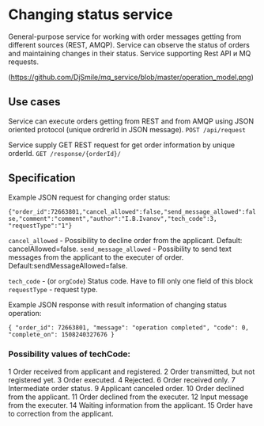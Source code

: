 # Changing status service

General-purpose service for working with order messages getting from different sources (REST, AMQP). 
Service can observe the status of orders and maintaining changes in their status.
Service supporting Rest API и MQ requests.

(https://github.com/DjSmile/mq_service/blob/master/operation_model.png)
 
## Use cases
Service can execute orders getting from REST and from AMQP using JSON oriented protocol (unique ordrerId in JSON message). 
`POST /api/request`

Service supply GET REST request for get order information by unique orderId.
`GET /response/{orderId}/`

## Specification

Example JSON request for changing order status:

`{"order_id":72663801,"cancel_allowed":false,"send_message_allowed":false,"comment":"comment","author":"I.B.Ivanov","tech_code":3, "requestType":"1"}`

`cancel_allowed` - Possibility to decline order from the applicant. Default: cancelAllowed=false.
`send_message_allowed` -  Possibility to send text messages from the applicant to the executer of order. Default:sendMessageAllowed=false.

`tech_code` - (or `orgCode`) Status code.  Have to fill only one field of this block
`requestType` - request type.

Example JSON response with result information of changing status operation:

`{ "order_id": 72663801, "message": "operation completed", "code": 0, "complete_on": 1508240327676 }`

### Possibility values of techCode:
1  Order received  from applicant and registered.
2  Order transmitted, but not registered yet.
3  Order executed. 
4  Rejected.
6  Order received only.
7  Intermediate order status. 
9  Applicant canceled order. 
10  Order declined from the applicant.
11  Order declined from the executer.
12  Input message from the executer.
14  Waiting information from the applicant. 
15  Order have to correction from the applicant.


